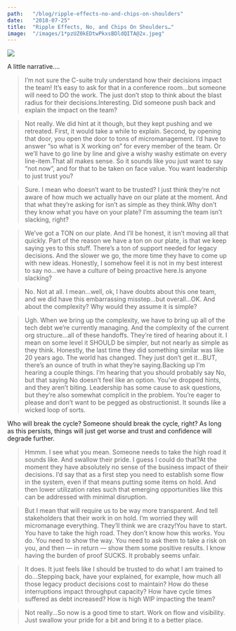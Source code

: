 ```yaml
---
path:	"/blog/ripple-effects-no-and-chips-on-shoulders"
date:	"2018-07-25"
title:	"Ripple Effects, No, and Chips On Shoulders…"
image:	"/images/1*pzUZ0kEDtwPkxsBDldQITA@2x.jpeg"
---
```


![](/images/1*pzUZ0kEDtwPkxsBDldQITA@2x.jpeg)

A little narrative….


> I’m not sure the C-suite truly understand how their decisions impact the team! It’s easy to ask for that in a conference room…but someone will need to DO the work. The just don’t stop to think about the blast radius for their decisions.Interesting. Did someone push back and explain the impact on the team?


> Not really. We did hint at it though, but they kept pushing and we retreated. First, it would take a while to explain. Second, by opening that door, you open the door to tons of micromanagement. I’d have to answer “so what is X working on” for every member of the team. Or we’ll have to go line by line and give a wishy washy estimate on every line-item.That all makes sense. So it sounds like you just want to say “not now”, and for that to be taken on face value. You want leadership to just trust you?


> Sure. I mean who doesn’t want to be trusted? I just think they’re not aware of how much we actually have on our plate at the moment. And that what they’re asking for isn’t as simple as they think.Why don’t they know what you have on your plate? I’m assuming the team isn’t slacking, right?


> We’ve got a TON on our plate. And I’ll be honest, it isn’t moving all that quickly. Part of the reason we have a ton on our plate, is that we keep saying yes to this stuff. There’s a ton of support needed for legacy decisions. And the slower we go, the more time they have to come up with new ideas. Honestly, I somehow feel it is not in my best interest to say no…we have a culture of being proactive here.Is anyone slacking?


> No. Not at all. I mean…well, ok, I have doubts about this one team, and we did have this embarrassing misstep…but overall…OK. And about the complexity? Why would they assume it is simple?


> Ugh. When we bring up the complexity, we have to bring up all of the tech debt we’re currently managing. And the complexity of the current org structure…all of these handoffs. They’re tired of hearing about it. I mean on some level it SHOULD be simpler, but not nearly as simple as they think. Honestly, the last time they did something similar was like 20 years ago. The world has changed. They just don’t get it…BUT, there’s an ounce of truth in what they’re saying.Backing up I’m hearing a couple things. I’m hearing that you should probably say No, but that saying No doesn’t feel like an option. You’ve dropped hints, and they aren’t biting. Leadership has some cause to ask questions, but they’re also somewhat complicit in the problem. You’re eager to please and don’t want to be pegged as obstructionist. It sounds like a wicked loop of sorts.

Who will break the cycle? Someone should break the cycle, right? As long as this persists, things will just get worse and trust and confidence will degrade further.


> Hmmm. I see what you mean. Someone needs to take the high road it sounds like. And swallow their pride. I guess I could do that?At the moment they have absolutely no sense of the business impact of their decisions. I’d say that as a first step you need to establish some flow in the system, even if that means putting some items on hold. And then lower utilization rates such that emerging opportunities like this can be addressed with minimal disruption.


> But I mean that will require us to be way more transparent. And tell stakeholders that their work in on hold. I’m worried they will micromanage everything. They’ll think we are crazy!You have to start. You have to take the high road. They don’t know how this works. You do. You need to show the way. You need to ask them to take a risk on you, and then — in return — show them some positive results. I know having the burden of proof SUCKS. It probably seems unfair.


> It does. It just feels like I should be trusted to do what I am trained to do…Stepping back, have your explained, for example, how much all those legacy product decisions cost to maintain? How do these interruptions impact throughput capacity? How have cycle times suffered as debt increased? How is high WIP impacting the team?


> Not really…So now is a good time to start. Work on flow and visibility. Just swallow your pride for a bit and bring it to a better place.

